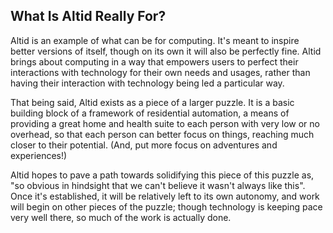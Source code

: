 ## What Is Altid Really For?

Altid is an example of what can be for computing. It's meant to inspire better versions of itself, though on its own it will also be perfectly fine. Altid brings about computing in a way that empowers users to perfect their interactions with technology for their own needs and usages, rather than having their interaction with technology being led a particular way.

That being said, Altid exists as a piece of a larger puzzle. It is a basic building block of a framework of residential automation, a means of providing a great home and health suite to each person with very low or no overhead, so that each person can better focus on things, reaching much closer to their potential. (And, put more focus on adventures and experiences!)

Altid hopes to pave a path towards solidifying this piece of this puzzle as, "so obvious in hindsight that we can't believe it wasn't always like this". Once it's established, it will be relatively left to its own autonomy, and work will begin on other pieces of the puzzle; though technology is keeping pace very well there, so much of the work is actually done.
